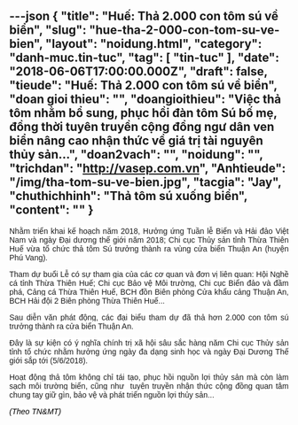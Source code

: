 ---json
{
    "title": "Huế: Thả 2.000 con tôm sú về biển",
    "slug": "hue-tha-2-000-con-tom-su-ve-bien",
    "layout": "noidung.html",
    "category": "danh-muc.tin-tuc",
    "tag": [
        "tin-tuc"
    ],
    "date": "2018-06-06T17:00:00.000Z",
    "draft": false,
    "tieude": "Huế: Thả 2.000 con tôm sú về biển",
    "doan gioi thieu": "",
    "doangioithieu": "Việc thả tôm nhằm bổ sung, phục hồi đàn tôm Sú bố mẹ, đồng thời tuyên truyền cộng đồng ngư dân ven biển nâng cao nhận thức về giá trị tài nguyên thủy sản...",
    "doan2vach": "",
    "noidung": "",
    "trichdan": "http://vasep.com.vn",
    "Anhtieude": "/img/tha-tom-su-ve-bien.jpg",
    "tacgia": "Jay",
    "chuthichhinh": "Thả tôm sú xuống biển",
    "__content__": ""
}
---
<p style="text-align:justify"><span style="font-size:14px"><span style="color:#1b1b1b"><span style="font-family:Arial"><span style="background-color:#ffffff">Nhằm triển khai kế hoạch năm 2018, Hưởng ứng Tuần lễ Biển v&agrave; Hải đảo Việt Nam v&agrave; ng&agrave;y Đại dương thế giới năm 2018; Chi cục Thủy sản tỉnh Thừa Thi&ecirc;n Huế vừa tổ chức thả t&ocirc;m S&uacute; trưởng th&agrave;nh ra v&ugrave;ng cửa biển Thuận An (huyện Ph&uacute; Vang).</span></span></span></span></p>

<p style="text-align:justify"><span style="font-size:14px"><span style="background-color:white"><span style="color:#1b1b1b"><span style="font-family:Arial">Tham dự buổi Lễ c&oacute; sự tham gia của c&aacute;c cơ quan v&agrave; đơn vị li&ecirc;n quan: Hội Nghề c&aacute; tỉnh Thừa Thi&ecirc;n Huế; Chi cục Bảo vệ M&ocirc;i trường, Chi cục Biển đảo v&agrave; đầm ph&aacute;, Cảng c&aacute; Thừa Thi&ecirc;n Huế, BCH đồn Bi&ecirc;n ph&ograve;ng Cửa khẩu cảng Thuận An, BCH Hải đội 2 Bi&ecirc;n ph&ograve;ng Thừa Thi&ecirc;n Huế...</span></span></span></span></p>

<p style="text-align:justify"><span style="font-size:14px"><span style="background-color:white"><span style="color:#1b1b1b"><span style="font-family:Arial">Sau di&ecirc;̃n văn ph&aacute;t động, c&aacute;c đại biểu tham dự đ&atilde; thả hơn 2.000 con t&ocirc;m s&uacute; trưởng th&agrave;nh ra cửa biển Thuận An.</span></span></span></span></p>

<p style="text-align:justify"><span style="font-size:14px"><span style="background-color:white"><span style="color:#1b1b1b"><span style="font-family:Arial">Đ&acirc;y l&agrave; sự ki&ecirc;̣n c&oacute; &yacute; nghĩa ch&iacute;nh trị x&atilde; hội s&acirc;u sắc h&agrave;ng năm Chi cục Thủy sản tỉnh tổ chức nhằm hưởng ứng ng&agrave;y đa dạng sinh học v&agrave; ng&agrave;y Đại Dương Thế giới sắp tới (5/6/2018).</span></span></span></span></p>

<p style="text-align:justify"><span style="font-size:14px"><span style="background-color:white"><span style="color:#1b1b1b"><span style="font-family:Arial">Hoạt đ&ocirc;̣ng thả t&ocirc;m kh&ocirc;ng chỉ t&aacute;i tạo, phục hồi nguồn lợi thủy sản m&agrave; c&ograve;n l&agrave;m sạch m&ocirc;i trường biển, cũng như &nbsp;tuy&ecirc;n truyền nhận thức cộng đồng quan t&acirc;m chung tay giữ g&igrave;n, bảo vệ v&agrave; ph&aacute;t triển nguồn lợi thủy sản...</span></span></span></span></p>

<p style="text-align:justify"><span style="font-size:14px"><span style="background-color:white"><span style="color:#1b1b1b"><span style="font-family:Arial"><a href="https://baotainguyenmoitruong.vn/xa-hoi/hue-tha-2-000-con-tom-su-ve-bien-1254057.html" style="transition:color 0.3s ease-out; text-decoration:none" target="_blank"><span style="color:#000000"><em><span style="font-family:Arial,sans-serif">(Theo&nbsp;TN&amp;MT)</span></em></span></a></span></span></span></span></p>
